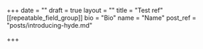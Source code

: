 +++
date = ""
draft = true
layout = ""
title = "Test ref"
[[repeatable_field_group]]
bio = "Bio"
name = "Name"
post_ref = "posts/introducing-hyde.md"

+++

